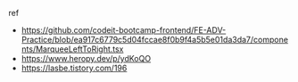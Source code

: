 ref

- https://github.com/codeit-bootcamp-frontend/FE-ADV-Practice/blob/ea917c6779c5d04fccae8f0b9f4a5b5e01da3da7/components/MarqueeLeftToRight.tsx
- https://www.heropy.dev/p/ydKoQO
- https://lasbe.tistory.com/196

